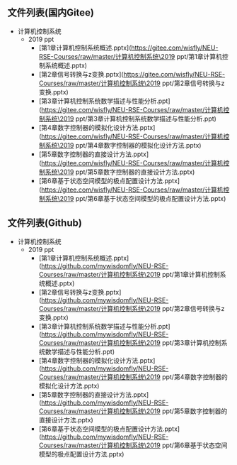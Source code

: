 

## 文件列表(国内Gitee)

- 计算机控制系统
    - 2019 ppt
        - [第1章计算机控制系统概述.pptx](https://gitee.com/wisfly/NEU-RSE-Courses/raw/master/计算机控制系统\2019 ppt/第1章计算机控制系统概述.pptx)
        - [第2章信号转换与z变换.pptx](https://gitee.com/wisfly/NEU-RSE-Courses/raw/master/计算机控制系统\2019 ppt/第2章信号转换与z变换.pptx)
        - [第3章计算机控制系统数学描述与性能分析.ppt](https://gitee.com/wisfly/NEU-RSE-Courses/raw/master/计算机控制系统\2019 ppt/第3章计算机控制系统数学描述与性能分析.ppt)
        - [第4章数字控制器的模拟化设计方法.pptx](https://gitee.com/wisfly/NEU-RSE-Courses/raw/master/计算机控制系统\2019 ppt/第4章数字控制器的模拟化设计方法.pptx)
        - [第5章数字控制器的直接设计方法.pptx](https://gitee.com/wisfly/NEU-RSE-Courses/raw/master/计算机控制系统\2019 ppt/第5章数字控制器的直接设计方法.pptx)
        - [第6章基于状态空间模型的极点配置设计方法.pptx](https://gitee.com/wisfly/NEU-RSE-Courses/raw/master/计算机控制系统\2019 ppt/第6章基于状态空间模型的极点配置设计方法.pptx)


## 文件列表(Github)

- 计算机控制系统
    - 2019 ppt
        - [第1章计算机控制系统概述.pptx](https://github.com/mywisdomfly/NEU-RSE-Courses/raw/master/计算机控制系统\2019 ppt/第1章计算机控制系统概述.pptx)
        - [第2章信号转换与z变换.pptx](https://github.com/mywisdomfly/NEU-RSE-Courses/raw/master/计算机控制系统\2019 ppt/第2章信号转换与z变换.pptx)
        - [第3章计算机控制系统数学描述与性能分析.ppt](https://github.com/mywisdomfly/NEU-RSE-Courses/raw/master/计算机控制系统\2019 ppt/第3章计算机控制系统数学描述与性能分析.ppt)
        - [第4章数字控制器的模拟化设计方法.pptx](https://github.com/mywisdomfly/NEU-RSE-Courses/raw/master/计算机控制系统\2019 ppt/第4章数字控制器的模拟化设计方法.pptx)
        - [第5章数字控制器的直接设计方法.pptx](https://github.com/mywisdomfly/NEU-RSE-Courses/raw/master/计算机控制系统\2019 ppt/第5章数字控制器的直接设计方法.pptx)
        - [第6章基于状态空间模型的极点配置设计方法.pptx](https://github.com/mywisdomfly/NEU-RSE-Courses/raw/master/计算机控制系统\2019 ppt/第6章基于状态空间模型的极点配置设计方法.pptx)
